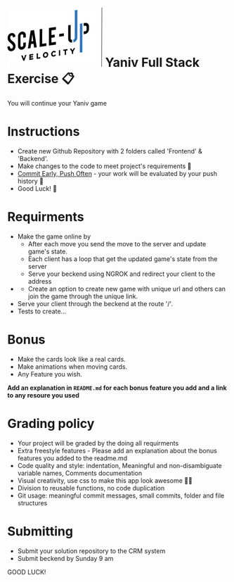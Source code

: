 # ![Scale-Up Velocity](./readme-files/logo-main.png) Yaniv Full Stack Exercise 📋

You will continue your Yaniv game
# Instructions

- Create new Github Repository with 2 folders called 'Frontend' & 'Backend'.
- Make changes to the code to meet project's requirements 📝
- [Commit Early, Push Often](https://www.worklytics.co/commit-early-push-often/) - your work will be evaluated by your push history 📖
- Good Luck! 🤘

# Requirments

- Make the game online by
  - After each move you send the move to the server and update game's state.
  - Each client has a loop that get the updated game's state from the server
  - Serve your beckend using NGROK and redirect your client to the address
- - Create an option to create new game with unique url and others can join the game through the unique link.
- Serve your client through the beckend at the route '/'.
- Tests to create...
 
# Bonus

- Make the cards look like a real cards.
- Make animations when moving cards.
- Any Feature you wish.

**Add an explanation in `README.md` for each bonus feature you add and a link to any resoure you used**

# Grading policy

- Your project will be graded by the doing all requirments
- Extra freestyle features - Please add an explanation about the bonus features you added to the readme.md
- Code quality and style: indentation, Meaningful and non-disambiguate variable names, Comments documentation
- Visual creativity, use css to make this app look awesome 💅🏿
- Division to reusable functions, no code duplication
- Git usage: meaningful commit messages, small commits, folder and file structures

# Submitting

- Submit your solution repository to the CRM system
- Submit beckend by Sunday 9 am

GOOD LUCK!
